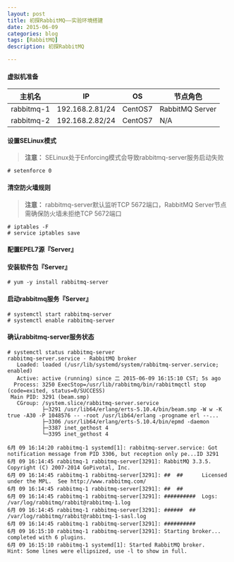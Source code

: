 ```yaml
---
layout: post
title: 初探RabbitMQ——实验环境搭建
date: 2015-06-09
categories: blog
tags: [RabbitMQ]
description: 初探RabbitMQ

---
```


#### 虚拟机准备

<table>
<thead>
<tr>
  <th>主机名</th>
  <th>IP</th>
  <th>OS</th>
  <th>节点角色</th>
</tr>
</thead>
<tbody>
<tr>
  <td>rabbitmq-1</td>
  <td>192&#46;168.2.81/24</td>
  <td>CentOS7</td>
  <td>RabbitMQ Server</td>
</tr>
<tr>
  <td>rabbitmq-2</td>
  <td>192&#46;168.2.82/24</td>
  <td>CentOS7</td>
  <td>N/A</td>
</tr>
</tbody>
</table>

#### 设置SELinux模式

> **注意：** SELinux处于Enforcing模式会导致rabbitmq-server服务启动失败

    # setenforce 0

#### 清空防火墙规则

> **注意：** rabbitmq-server默认监听TCP 5672端口，RabbitMQ Server节点需确保防火墙未拒绝TCP 5672端口

    # iptables -F
    # service iptables save

#### 配置EPEL7源『Server』

#### 安装软件包『Server』

    # yum -y install rabbitmq-server

#### 启动rabbitmq服务『Server』

    # systemctl start rabbitmq-server
    # systemctl enable rabbitmq-server

#### 确认rabbitmq-server服务状态

    # systemctl status rabbitmq-server
    rabbitmq-server.service - RabbitMQ broker
       Loaded: loaded (/usr/lib/systemd/system/rabbitmq-server.service; enabled)
       Active: active (running) since 二 2015-06-09 16:15:10 CST; 5s ago
      Process: 3250 ExecStop=/usr/lib/rabbitmq/bin/rabbitmqctl stop (code=exited, status=0/SUCCESS)
     Main PID: 3291 (beam.smp)
       CGroup: /system.slice/rabbitmq-server.service
               ├─3291 /usr/lib64/erlang/erts-5.10.4/bin/beam.smp -W w -K true -A30 -P 1048576 -- -root /usr/lib64/erlang -progname erl --...
               ├─3306 /usr/lib64/erlang/erts-5.10.4/bin/epmd -daemon
               ├─3387 inet_gethost 4
               └─3395 inet_gethost 4

    6月 09 16:14:20 rabbitmq-1 systemd[1]: rabbitmq-server.service: Got notification message from PID 3306, but reception only pe...ID 3291
    6月 09 16:14:45 rabbitmq-1 rabbitmq-server[3291]: RabbitMQ 3.3.5. Copyright (C) 2007-2014 GoPivotal, Inc.
    6月 09 16:14:45 rabbitmq-1 rabbitmq-server[3291]: ##  ##      Licensed under the MPL.  See http://www.rabbitmq.com/
    6月 09 16:14:45 rabbitmq-1 rabbitmq-server[3291]: ##  ##
    6月 09 16:14:45 rabbitmq-1 rabbitmq-server[3291]: ##########  Logs: /var/log/rabbitmq/rabbit@rabbitmq-1.log
    6月 09 16:14:45 rabbitmq-1 rabbitmq-server[3291]: ######  ##        /var/log/rabbitmq/rabbit@rabbitmq-1-sasl.log
    6月 09 16:14:45 rabbitmq-1 rabbitmq-server[3291]: ##########
    6月 09 16:15:10 rabbitmq-1 rabbitmq-server[3291]: Starting broker... completed with 6 plugins.
    6月 09 16:15:10 rabbitmq-1 systemd[1]: Started RabbitMQ broker.
    Hint: Some lines were ellipsized, use -l to show in full.
    
